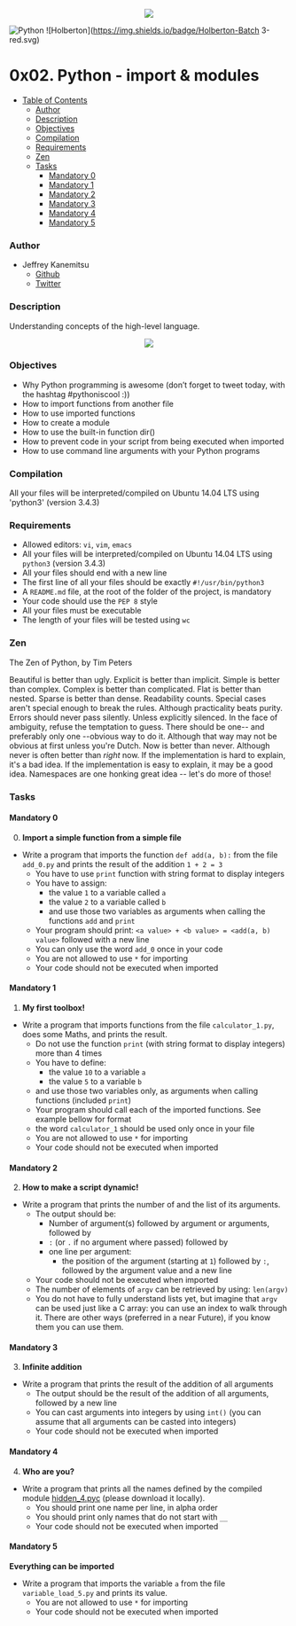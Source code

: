 <p align="center">
<a href="https://www.holbertonschool.com/"><img src="https://s3.amazonaws.com/bloc-global-assets/almanac-assets/bootcamps/logos/000/002/676/original/Holberton-School.png?1467187334"/>
</a>
</p>

![Python](https://img.shields.io/badge/python-v3.4-blue.svg)
![Holberton](https://img.shields.io/badge/Holberton-Batch 3-red.svg)


# 0x02. Python - import & modules  #

* [Table of Contents](#table-of-contents)
	* [Author](#author)
	* [Description](#description)
	* [Objectives](#objectives)
	* [Compilation](#compilation)
	* [Requirements](#requirements)
	* [Zen](#zen)
	* [Tasks](#tasks)
	  * [Mandatory 0](#mandatory-0)
	  * [Mandatory 1](#mandatory-1)
	  * [Mandatory 2](#mandatory-2)
	  * [Mandatory 3](#mandatory-3)
	  * [Mandatory 4](#mandatory-4)
	  * [Mandatory 5](#mandatory-5)
### Author ###
* Jeffrey Kanemitsu
    * [Github](https://github.com/jeffreykanemitsu)
    * [Twitter](https://twitter.com/canofmisosoup)
### Description ###
Understanding concepts of the high-level language.

<p align="center">
<a href="https://www.python.org/"><img src="http://www.bebetterdeveloper.com/img/post_img/python-logo.png"/>
</a>
</p>

### Objectives ###
* Why Python programming is awesome (don’t forget to tweet today, with the hashtag #pythoniscool :))
* How to import functions from another file
* How to use imported functions
* How to create a module
* How to use the built-in function dir()
* How to prevent code in your script from being executed when imported
* How to use command line arguments with your Python programs

### Compilation ###
All your files will be interpreted/compiled on Ubuntu 14.04 LTS using 'python3' (version 3.4.3)

### Requirements ###
* Allowed editors: `vi`, `vim`, `emacs`
* All your files will be interpreted/compiled on Ubuntu 14.04 LTS using `python3` (version 3.4.3)
* All your files should end with a new line
* The first line of all your files should be exactly `#!/usr/bin/python3`
* A `README.md` file, at the root of the folder of the project, is mandatory
* Your code should use the `PEP 8` style
* All your files must be executable
* The length of your files will be tested using `wc`

### Zen ###
The Zen of Python, by Tim Peters

Beautiful is better than ugly.
Explicit is better than implicit.
Simple is better than complex.
Complex is better than complicated.
Flat is better than nested.
Sparse is better than dense.
Readability counts.
Special cases aren't special enough to break the rules.
Although practicality beats purity.
Errors should never pass silently.
Unless explicitly silenced.
In the face of ambiguity, refuse the temptation to guess.
There should be one-- and preferably only one --obvious way to do it.
Although that way may not be obvious at first unless you're Dutch.
Now is better than never.
Although never is often better than *right* now.
If the implementation is hard to explain, it's a bad idea.
If the implementation is easy to explain, it may be a good idea.
Namespaces are one honking great idea -- let's do more of those!

### Tasks ###
#### Mandatory 0 ####
0. **Import a simple function from a simple file**
* Write a program that imports the function `def add(a, b):` from the file `add_0.py` and prints the result of the addition `1 + 2 = 3`
	* You have to use `print` function with string format to display integers
	* You have to assign:
		* the value `1` to a variable called `a`
		* the value `2` to a variable called `b`
		* and use those two variables as arguments when calling the functions `add` and `print`
	* Your program should print: `<a value> + <b value> = <add(a, b) value>` followed with a new line
	* You can only use the word `add_0` once in your code
	* You are not allowed to use `*` for importing
	* Your code should not be executed when imported
#### Mandatory 1 ####
1. **My first toolbox!**
* Write a program that imports functions from the file `calculator_1.py`, does some Maths, and prints the result.
	* Do not use the function `print` (with string format to display integers) more than 4 times
	* You have to define:
		* the value `10` to a variable `a`
		* the value `5` to a variable `b`
	* and use those two variables only, as arguments when calling functions (included `print`)
	* Your program should call each of the imported functions. See example bellow for format
	* the word `calculator_1` should be used only once in your file
	* You are not allowed to use `*` for importing
	* Your code should not be executed when imported
#### Mandatory 2 ####
2. **How to make a script dynamic!**
* Write a program that prints the number of and the list of its arguments.
	* The output should be:
		* Number of argument(s) followed by argument or arguments, followed by
		* `:` (or `.` if no argument where passed) followed by
		* one line per argument:
			* the position of the argument (starting at `1`) followed by `:`, followed by the argument value and a new line
	* Your code should not be executed when imported
	* The number of elements of `argv` can be retrieved by using: `len(argv)`
	* You do not have to fully understand lists yet, but imagine that `argv` can be used just like a C array: you can use an index to walk through it. There are other ways (preferred in a near Future), if you know them you can use them.
#### Mandatory 3 ####
3. **Infinite addition**
* Write a program that prints the result of the addition of all arguments
	* The output should be the result of the addition of all arguments, followed by a new line
	* You can cast arguments into integers by using `int()` (you can assume that all arguments can be casted into integers)
	* Your code should not be executed when imported
#### Mandatory 4 ####
4. **Who are you?**
* Write a program that prints all the names defined by the compiled module [hidden_4.pyc](https://github.com/holbertonschool/0x02.py/raw/master/hidden_4.pyc) (please download it locally).
	* You should print one name per line, in alpha order
	* You should print only names that do not start with `__`
	* Your code should not be executed when imported

#### Mandatory 5 ####
**Everything can be imported**
* Write a program that imports the variable `a` from the file `variable_load_5.py` and prints its value.
	* You are not allowed to use `*` for importing
	* Your code should not be executed when imported
